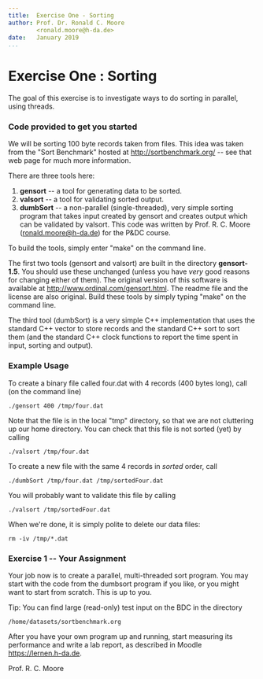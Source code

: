 ```yaml
---
title:  Exercise One - Sorting
author: Prof. Dr. Ronald C. Moore 
        <ronald.moore@h-da.de>
date:   January 2019
...
```


# Exercise One : Sorting

The goal of this exercise is to investigate ways to do sorting in parallel, using threads. 

### Code provided to get you started

We will be sorting 100 byte records taken from files. This idea was taken from the "Sort Benchmark" hosted at http://sortbenchmark.org/ -- see that web page for much more information.

There are three tools here:
1. **gensort** -- a tool for generating data to be sorted. 
2. **valsort** -- a tool for validating sorted output.
3. **dumbSort** -- a non-parallel (single-threaded), very simple sorting program that takes input created by gensort and creates output which can be validated by valsort. This code was written by Prof. R. C. Moore (<ronald.moore@h-da.de>) for the P&DC course.

To build the tools, simply enter "make" on the command line. 

The first two tools (gensort and valsort) are built in the directory **gensort-1.5**. You should use these unchanged (unless you have *very* good reasons for changing either of them). The original version of this software is available at <http://www.ordinal.com/gensort.html>. The readme file and the license are also original. Build these tools by simply typing "make" on the command line.

The third tool (dumbSort) is a very simple C++ implementation that uses the standard C++ vector to store records and the standard C++ sort to sort them (and the standard C++ clock functions to report the time spent in input, sorting and output).

### Example Usage

To create a binary file called four.dat with 4 records (400 bytes long), call (on the command line)

    ./gensort 400 /tmp/four.dat
    
Note that the file is in the local "tmp" directory, so that we are not cluttering up our home directory. You can check that this file is not sorted (yet) by calling

    ./valsort /tmp/four.dat
    
To create a new file with the same 4 records in *sorted* order, call

    ./dumbSort /tmp/four.dat /tmp/sortedFour.dat
    
You will probably want to validate this file by calling

    ./valsort /tmp/sortedFour.dat
    
When we're done, it is simply polite to delete our data files:

    rm -iv /tmp/*.dat

### Exercise 1 -- Your Assignment

Your job now is to create a parallel, multi-threaded sort program. You may start with the code from the dumbsort program if you like, or you might want to start from scratch. This is up to you. 

Tip: You can find large (read-only) test input on the BDC in the directory 

    /home/datasets/sortbenchmark.org 

After you have your own program up and running, start measuring its performance and write a lab report, as described in Moodle <https://lernen.h-da.de>.

Prof. R. C. Moore
